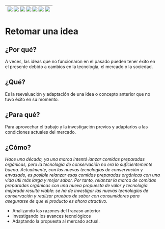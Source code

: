 <div align=right>

|[![](https://img.shields.io/badge/-Inicio-FFF?style=flat&logo=Emlakjet&logoColor=black)](/README.md) [![](https://img.shields.io/badge/-Introducción-FFF?style=flat)](/documentos/intro.md) [![](https://img.shields.io/badge/-Panorámica-FFF?style=flat)](/documentos/panorámica.md) [![](https://img.shields.io/badge/-Prompts-FFF?style=flat)](/documentos/prompts/README.md) [![](https://img.shields.io/badge/-Ingeniería_de_prompts-FFF?style=flat)](/documentos/ingenieriaDePrompts/README.md) [![](https://img.shields.io/badge/-Patrones-FFF?style=flat)](/documentos/ingenieriaDePrompts/patrones/README.md) [![](https://img.shields.io/badge/-casos_de_uso-FFF?style=flat)](/documentos/casosDeUso/README.md)|
|-|

</div>

# Retomar una idea

## ¿Por qué?

A veces, las ideas que no funcionaron en el pasado pueden tener éxito en el presente debido a cambios en la tecnología, el mercado o la sociedad.

## ¿Qué?

Es la reevaluación y adaptación de una idea o concepto anterior que no tuvo éxito en su momento.

## ¿Para qué?

Para aprovechar el trabajo y la investigación previos y adaptarlos a las condiciones actuales del mercado.

## ¿Cómo?

*Hace una década, ya una marca intentó lanzar comidas preparadas orgánicas, pero la tecnología de conservación no era lo suficientemente buena. Actualmente, con las nuevas tecnologías de conservación y envasado, es posible relanzar esas comidas preparadas orgánicas con una vida útil más larga y mejor sabor. Por tanto, relanzar la marca de comidas preparadas orgánicas con una nueva propuesta de valor y tecnología mejorada resulta viable: se ha de investigar las nuevas tecnologías de conservación y realizar pruebas de sabor con consumidores para asegurarse de que el producto es ahora atractivo.*

- Analizando las razones del fracaso anterior
- Investigando los avances tecnológicos
- Adaptando la propuesta al mercado actual.

